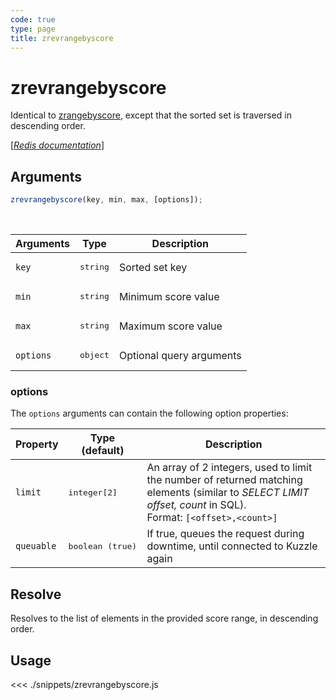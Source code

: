 ```yaml
---
code: true
type: page
title: zrevrangebyscore
---
```


# zrevrangebyscore

Identical to [zrangebyscore](/core/1/api/controllers/memory-storage/zrangebyscore), except that the sorted set is traversed in descending order.

[[_Redis documentation_]](https://redis.io/commands/zrevrangebyscore)

## Arguments

```js
zrevrangebyscore(key, min, max, [options]);
```

<br/>

| Arguments | Type              | Description              |
| --------- | ----------------- | ------------------------ |
| `key`     | <pre>string</pre> | Sorted set key           |
| `min`     | <pre>string</pre> | Minimum score value      |
| `max`     | <pre>string</pre> | Maximum score value      |
| `options` | <pre>object</pre> | Optional query arguments |

### options

The `options` arguments can contain the following option properties:

| Property   | Type (default)            | Description                                                                                                                                                       |
| ---------- | ------------------------- | ----------------------------------------------------------------------------------------------------------------------------------------------------------------- |
| `limit`    | <pre>integer[2]</pre>     | An array of 2 integers, used to limit the number of returned matching elements (similar to _SELECT LIMIT offset, count_ in SQL).<br/>Format: `[<offset>,<count>]` |
| `queuable` | <pre>boolean (true)</pre> | If true, queues the request during downtime, until connected to Kuzzle again                                                                                      |

## Resolve

Resolves to the list of elements in the provided score range, in descending order.

## Usage

<<< ./snippets/zrevrangebyscore.js
